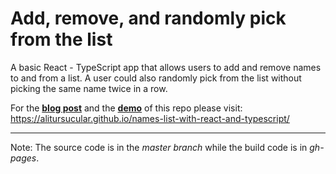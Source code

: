 # Add, remove, and randomly pick from the list
A basic React - TypeScript app that allows users to add and remove names to and from a list. A user could also randomly pick from the list without picking the same name twice in a row.

For the [**blog post**](https://alitursucular.github.io/names-list-with-react-and-typescript/) and the [**demo**](https://alitursucular.github.io/names-list-with-react-and-typescript-demo/) of this repo please visit: https://alitursucular.github.io/names-list-with-react-and-typescript/

---

Note: The source code is in the _master branch_ while the build code is in _gh-pages_.